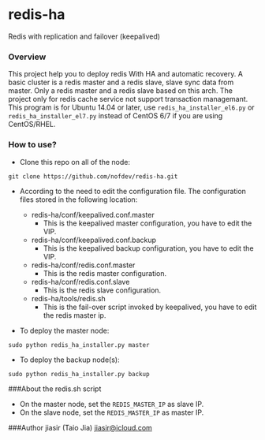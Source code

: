 redis-ha
========

Redis with replication and failover (keepalived)

### Overview
This project help you to deploy redis With HA and automatic recovery. A basic cluster is a redis master and a redis slave, slave sync data from master. Only a redis master and a redis slave based on this arch. The project only for redis cache service not support transaction managemant. This program is for Ubuntu 14.04 or later, use `redis_ha_installer_el6.py` or `redis_ha_installer_el7.py` instead of CentOS 6/7 if you are using CentOS/RHEL.

### How to use?
* Clone this repo on all of the node:
```
git clone https://github.com/nofdev/redis-ha.git
```

* According to the need to edit the configuration file. The configuration files stored in the following location:
  * redis-ha/conf/keepalived.conf.master
    - This is the keepalived master configuration, you have to edit the VIP.
  * redis-ha/conf/keepalived.conf.backup
    - This is the keepalived backup configuration, you have to edit the VIP.
  * redis-ha/conf/redis.conf.master
    - This is the redis master configuration.
  * redis-ha/conf/redis.conf.slave
    - This is the redis slave configuration.
  * redis-ha/tools/redis.sh
    - This is the fail-over script invoked by keepalived, you have to edit the redis master ip.

* To deploy the master node:
```
sudo python redis_ha_installer.py master
```

* To deploy the backup node(s):
```
sudo python redis_ha_installer.py backup
```

###About the redis.sh script
* On the master node, set the `REDIS_MASTER_IP` as slave IP.
* On the slave node, set the `REDIS_MASTER_IP` as master IP.

###Author
jiasir (Taio Jia) <jiasir@icloud.com>
